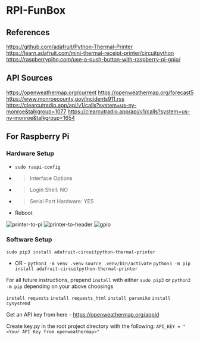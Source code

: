 # RPI-FunBox

## References
https://github.com/adafruit/Python-Thermal-Printer
https://learn.adafruit.com/mini-thermal-receipt-printer/circuitpython
https://raspberrypihq.com/use-a-push-button-with-raspberry-pi-gpio/

## API Sources
https://openweathermap.org/current
https://openweathermap.org/forecast5
https://www.monroecounty.gov/incidents911.rss
https://clearcutradio.app/api/v1/calls?system=us-ny-monroe&talkgroup=1077
https://clearcutradio.app/api/v1/calls?system=us-ny-monroe&talkgroup=1654

## For Raspberry Pi

### Hardware Setup
* `sudo raspi-config`
* > Interface Options
* > Login Shell: NO
* > Serial Port Hardware: YES
* Reboot

![printer-to-pi](https://github.com/aidan-lemay/RPI-FunBox/assets/34166033/3c49a892-93da-4817-ac5a-a91879448cd5)
![printer-to-header](https://github.com/aidan-lemay/RPI-FunBox/assets/34166033/d9d9eac8-ef65-47c9-9c2b-59289bc0cee5)
![gpio](https://github.com/aidan-lemay/RPI-FunBox/assets/34166033/0cbffadd-883f-4266-a181-dd581589301d)

### Software Setup
`sudo pip3 install adafruit-circuitpython-thermal-printer`
- OR -
`python3 -m venv .venv`
`source .venv/bin/activate`
`python3 -m pip install adafruit-circuitpython-thermal-printer`

For all future instructions, prepend `install` with either `sudo pip3` or `python3 -m pip` depending on your above choosings

`install requests`
`install requests_html`
`install paramiko`
`install cysystemd`

Get an API key from here - https://openweathermap.org/appid

Create key.py in the root project directory with the following: `API_KEY = "<Your API Key from openweathermap>"`
